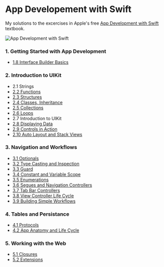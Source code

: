 # App Developement with Swift

My solutions to the excercises in Apple's free [App Development with Swift](https://books.apple.com/gb/book/app-development-with-swift/id1465002990) textbook.

![App Development with Swift](https://is2-ssl.mzstatic.com/image/thumb/Publication113/v4/76/58/c7/7658c739-1bb0-4274-bd0b-0773b5c4a536/cover.jpg/268x0w.jpg)


### 1. Getting Started with App Development
- [1.8 Interface Builder Basics](https://github.com/mwesterby/swift/tree/master/Unit%201/1.8%20Interface%20Builder%20Basics)

### 2. Introduction to UIKit
- 2.1 Strings
- [2.2 Functions](https://github.com/mwesterby/swift/tree/master/Unit%202/2.2%20Functions)
- [2.3 Structures](https://github.com/mwesterby/swift/tree/master/Unit%202/2.3%20Structures)
- [2.4 Classes, Inheritance](https://github.com/mwesterby/swift/tree/master/Unit%202/2.4%20Classes%2C%20Inheritance)
- [2.5 Collections](https://github.com/mwesterby/swift/tree/master/Unit%202/2.5%20Collections)
- [2.6 Loops](https://github.com/mwesterby/swift/tree/master/Unit%202/2.6%20Loops)
- 2.7 Introduction to UIKit
- [2.8 Displaying Data](https://github.com/mwesterby/swift/tree/master/Unit%202/2.8%20Displaying%20Data)
- [2.9 Controls in Action](https://github.com/mwesterby/swift/tree/master/Unit%202/2.9%20Controls%20in%20Action)
- [2.10 Auto Layout and Stack Views](https://github.com/mwesterby/swift/tree/master/Unit%202/2.10%20Auto%20Layout%20and%20Stack%20Views)

### 3. Navigation and Workflows
- [3.1 Optionals](https://github.com/mwesterby/swift/tree/master/Unit%203/3.1%20Optionals)
- [3.2 Type Casting and Inspection](https://github.com/mwesterby/swift/tree/master/Unit%203/3.2%20Type%20Casting%20and%20Inspection)
- [3.3 Guard](https://github.com/mwesterby/swift/tree/master/Unit%203/3.3%20Guard)
- [3.4 Constant and Variable Scope](https://github.com/mwesterby/swift/tree/master/Unit%203/3.4%20Constant%20and%20Variable%20Scope)
- [3.5 Enumerations](https://github.com/mwesterby/swift/tree/master/Unit%203/3.5%20Enumerations)
- [3.6 Segues and Navigation Controllers](https://github.com/mwesterby/swift/tree/master/Unit%203/3.6%20Segues%20and%20Navigation%20Controllers)
- [3.7 Tab Bar Controllers](https://github.com/mwesterby/swift/tree/master/Unit%203/3.7%20Tab%20Bar%20Controllers)
- [3.8 View Controller Life Cycle](https://github.com/mwesterby/swift/tree/master/Unit%203/3.8%20View%20Controller%20Life%20Cycle)
- [3.9 Building Simple Workflows](https://github.com/mwesterby/swift/tree/master/Unit%203/3.9%20Building%20Simple%20Workflows)

### 4. Tables and Persistance
- [4.1 Protocols](https://github.com/mwesterby/swift/tree/master/Unit%204/4.1%20Protocols)
- [4.2 App Anatomy and Life Cycle](https://github.com/mwesterby/swift/tree/master/Unit%204/4.2%20App%20Anatomy%20and%20Life%20Cycle)

### 5. Working with the Web
- [5.1 Closures](https://github.com/mwesterby/swift/tree/master/Unit%205/5.1%20Closures)
- [5.2 Extensions](https://github.com/mwesterby/swift/tree/master/Unit%205/5.2%20Extensions)




